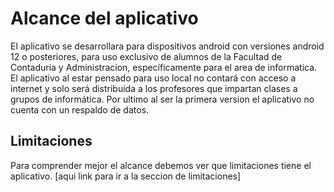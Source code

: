 # Alcance del aplicativo
El aplicativo se desarrollara para dispositivos android con versiones android 12 o posteriores, para uso exclusivo de alumnos de la Facultad de Contaduria y Administracion, específicamente para el area de informatica. 
El aplicativo al estar pensado para uso local no contará con acceso a internet y solo será distribuida a los profesores que impartan clases a grupos de 
informática. Por ultimo al ser la primera version el aplicativo no cuenta con un respaldo de datos.

## Limitaciones 

Para comprender mejor el alcance debemos ver que limitaciones tiene el aplicativo. [aqui link para ir a la seccion de limitaciones]
